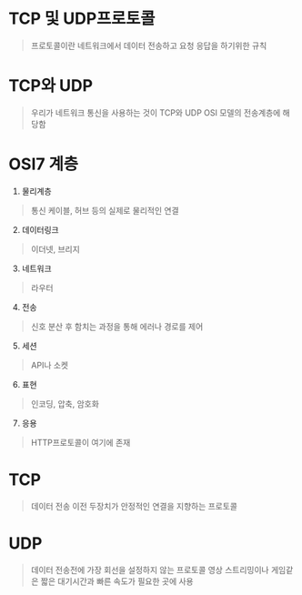 # TCP 및 UDP프로토콜
> 프로토콜이란 네트워크에서 데이터 전송하고 요청 응답을 하기위한 규칙

# TCP와 UDP
> 우리가 네트워크 통신을 사용하는 것이 TCP와 UDP
> OSI 모델의 전송계층에 해당함

# OSI7 계층
1. 물리계층
 > 통신 케이블, 허브 등의 실제로 물리적인 연결 
2. 데이터링크
 > 이더넷, 브리지
3. 네트워크
 > 라우터
4. 전송
 > 신호 분산 후 함치는 과정을 통해 에러나 경로를 제어
5. 세션
 > API나 소켓
6. 표현
 > 인코딩, 압축, 암호화
7. 응용
 > HTTP프로토콜이 여기에 존재

# TCP
 > 데이터 전송 이전 두장치가 안정적인 연결을 지향하는 프로토콜

# UDP
 > 데이터 전송전에 가장 회선을 설정하지 않는 프로토콜
 > 영상 스트리밍이나 게임같은 짧은 대기시간과 빠른 속도가 필요한 곳에 사용
 
